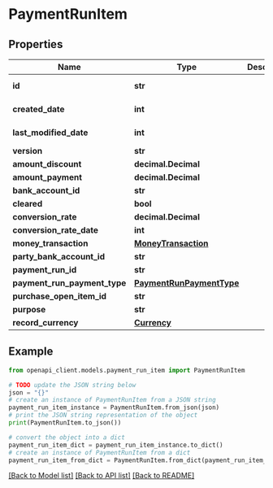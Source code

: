 # PaymentRunItem


## Properties

Name | Type | Description | Notes
------------ | ------------- | ------------- | -------------
**id** | **str** |  | [optional] [readonly] 
**created_date** | **int** |  | [optional] [readonly] 
**last_modified_date** | **int** |  | [optional] [readonly] 
**version** | **str** |  | [optional] 
**amount_discount** | **decimal.Decimal** |  | [optional] 
**amount_payment** | **decimal.Decimal** |  | [optional] 
**bank_account_id** | **str** |  | [optional] 
**cleared** | **bool** |  | [optional] 
**conversion_rate** | **decimal.Decimal** |  | [optional] 
**conversion_rate_date** | **int** |  | [optional] 
**money_transaction** | [**MoneyTransaction**](MoneyTransaction.md) |  | [optional] 
**party_bank_account_id** | **str** |  | [optional] 
**payment_run_id** | **str** |  | [optional] 
**payment_run_payment_type** | [**PaymentRunPaymentType**](PaymentRunPaymentType.md) |  | [optional] 
**purchase_open_item_id** | **str** |  | [optional] 
**purpose** | **str** |  | [optional] 
**record_currency** | [**Currency**](Currency.md) |  | [optional] 

## Example

```python
from openapi_client.models.payment_run_item import PaymentRunItem

# TODO update the JSON string below
json = "{}"
# create an instance of PaymentRunItem from a JSON string
payment_run_item_instance = PaymentRunItem.from_json(json)
# print the JSON string representation of the object
print(PaymentRunItem.to_json())

# convert the object into a dict
payment_run_item_dict = payment_run_item_instance.to_dict()
# create an instance of PaymentRunItem from a dict
payment_run_item_from_dict = PaymentRunItem.from_dict(payment_run_item_dict)
```
[[Back to Model list]](../README.md#documentation-for-models) [[Back to API list]](../README.md#documentation-for-api-endpoints) [[Back to README]](../README.md)


